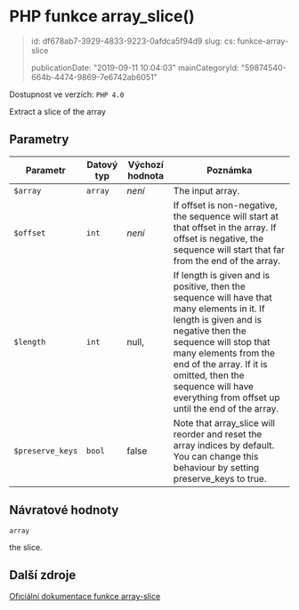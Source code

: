 PHP funkce array_slice()
========================

> id: df678ab7-3929-4833-9223-0afdca5f94d9
> slug:
> 	cs: funkce-array-slice
>
> publicationDate: "2019-09-11 10:04:03"
> mainCategoryId: "59874540-664b-4474-9869-7e6742ab6051"

Dostupnost ve verzích: `PHP 4.0`

Extract a slice of the array


Parametry
--------------

| Parametr | Datový typ | Výchozí hodnota | Poznámka |
|-----|-----|-----|-----|
| `$array` | `array` | *není* | The input array. |
| `$offset` | `int` | *není* | If offset is non-negative, the sequence will start at that offset in the array. If offset is negative, the sequence will start that far from the end of the array. |
| `$length` | `int` | null, | If length is given and is positive, then the sequence will have that many elements in it. If length is given and is negative then the sequence will stop that many elements from the end of the array. If it is omitted, then the sequence will have everything from offset up until the end of the array. |
| `$preserve_keys` | `bool` | false | Note that array_slice will reorder and reset the array indices by default. You can change this behaviour by setting preserve_keys to true. |


Návratové hodnoty
----------------

`array`

the slice.

Další zdroje
------------

[Oficiální dokumentace funkce array-slice](https://www.php.net/manual/en/function.array-slice.php)
